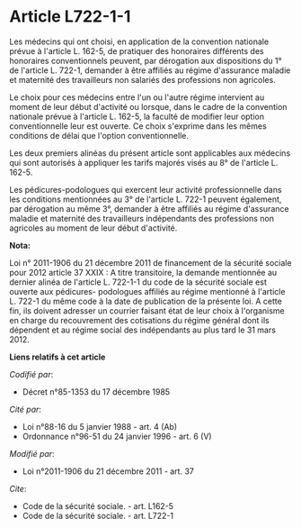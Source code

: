 # Article L722-1-1

Les médecins qui ont choisi, en application de la convention nationale prévue à l'article L. 162-5, de pratiquer des
honoraires différents des honoraires conventionnels peuvent, par dérogation aux dispositions du 1° de l'article L. 722-1,
demander à être affiliés au régime d'assurance maladie et maternité des travailleurs non salariés des professions non
agricoles. 

Le choix pour ces médecins entre l'un ou l'autre régime intervient au moment de leur début d'activité ou lorsque, dans le
cadre de la convention nationale prévue à l'article L. 162-5, la faculté de modifier leur option conventionnelle leur est
ouverte. Ce choix s'exprime dans les mêmes conditions de délai que l'option conventionnelle. 

Les deux premiers alinéas du présent article sont applicables aux médecins qui sont autorisés à appliquer les tarifs majorés
visés au 8° de l'article L. 162-5. 

Les pédicures-podologues qui exercent leur activité professionnelle dans les conditions mentionnées au 3° de l'article L.
722-1 peuvent également, par dérogation au même 3°, demander à être affiliés au régime d'assurance maladie et maternité des
travailleurs indépendants des professions non agricoles au moment de leur début d'activité.

**Nota:**

Loi n° 2011-1906 du 21 décembre 2011 de financement de la sécurité sociale pour 2012 article 37 XXIX : A titre transitoire,
la demande mentionnée au dernier alinéa de l'article L. 722-1-1 du code de la sécurité sociale est ouverte aux pédicures-
podologues affiliés au régime mentionné à l'article L. 722-1 du même code à la date de publication de la présente loi. A
cette fin, ils doivent adresser un courrier faisant état de leur choix à l'organisme en charge du recouvrement des
cotisations du régime général dont ils dépendent et au régime social des indépendants au plus tard le 31 mars 2012.

**Liens relatifs à cet article**

_Codifié par_:

  - Décret n°85-1353 du 17 décembre 1985

_Cité par_:

  - Loi n°88-16 du 5 janvier 1988 - art. 4 (Ab)
  - Ordonnance n°96-51 du 24 janvier 1996 - art. 6 (V)

_Modifié par_:

  - Loi n°2011-1906 du 21 décembre 2011 - art. 37

_Cite_:

  - Code de la sécurité sociale. - art. L162-5
  - Code de la sécurité sociale. - art. L722-1
